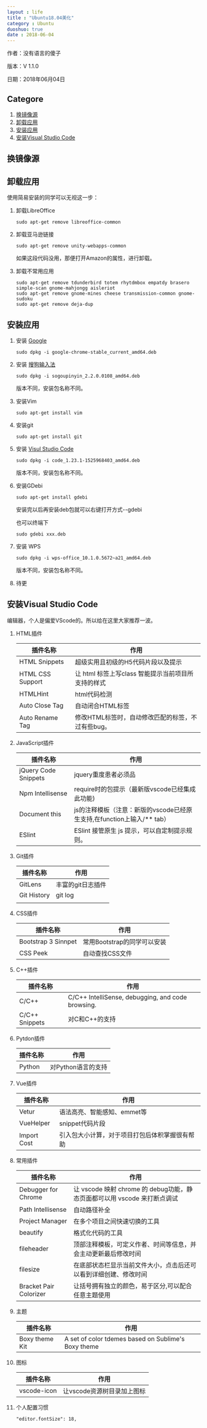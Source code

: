 ```yaml
--- 
layout : life
title : "Ubuntu18.04美化"
category : Ubuntu
duoshuo: true
date : 2018-06-04
---
```


作者：没有语言的傻子

版本：V 1.1.0

日期：2018年06月04日


<!-- more -->


<h2>Categore</h2>
<ol>
    <li>
        <a href="#1">换镜像源</a>
    </li>
    <li>
        <a href="#2">卸载应用</a>
    </li>
    <li>
        <a href="#3">安装应用</a>
    </li>
    <li>
        <a href="#4">安装Visual Studio Code</a>
    </li>
</ol>
<h2 id="1">换镜像源</h2>
<p></p>
<!-- <img href="../../res/img/0602.jpg"> -->
<h2 id="2">卸载应用</h2>使用简易安装的同学可以无视这一步：
<ol>
    <li>
        <p>卸载LibreOffice</p>
        <code>sudo apt-get remove libreoffice-common</code>
    </li>
    <li>
        <p>卸载亚马逊链接</p>
        <code>sudo apt-get remove unity-webapps-common</code>
        <p>如果这段代码没用，那便打开Amazon的属性，进行卸载。</p>
    </li>
    <li>
        <p>卸载不常用应用</p>
        <code>sudo apt-get remove tdunderbird totem rhytdmbox empatdy brasero simple-scan gnome-mahjongg aisleriot</code>
        <br/>
        <code>sudo apt-get remove gnome-mines cheese transmission-common gnome-sudoku</code>
        <br/>
        <code>sudo apt-get remove deja-dup</code>
    </li>
</ol>
<h2 id="3">安装应用</h2>
<ol>
    <li>
        <p>安装
            <a href="https://www.google.cn/chrome/" target="_blank">Google</a>
        </p>
        <code>sudo dpkg -i google-chrome-stable_current_amd64.deb</code> </li>
    <li>
        <p>安装
            <a href="https://pinyin.sogou.com/linux/?r=pinyin" target="_blank">搜狗输入法</a>
        </p>
        <code>sudo dpkg -i sogoupinyin_2.2.0.0108_amd64.deb</code>
        <p>版本不同，安装包名称不同。</p>
    </li>
    <li>
        <p>安装Vim</p>
        <code>sudo apt-get install vim</code> </li>
    <li>
        <p>安装git</p>
        <code>sudo apt-get install git</code> </li>
    <li>
        <p>安装
            <a href="https://code.visualstudio.com/" target="_blank">Visul Studio Code</a>
        </p>
        <code>sudo dpkg -i code_1.23.1-1525968403_amd64.deb</code>
        <p>版本不同，安装包名称不同。</p>
    </li>
    <li>
        <p>安装GDebi</p>
        <code>sudo apt-get install gdebi</code>
        <p>安装完以后再安装deb包就可以右键打开方式--gdebi</p>
        <p>也可以终端下</p>
        <code>sudo gdebi xxx.deb</code> </li>
    <li>
        <p>安装
            <a href="http://community.wps.cn/download/" target="_blank"></a>WPS</p>
        <code>sudo dpkg -i wps-office_10.1.0.5672~a21_amd64.deb</code>
        <p>版本不同，安装包名称不同。</p>
    </li>
    <li>
        <p>待更</p>
    </li>
</ol>
<h2 id="4">安装Visual Studio Code</h2>
<p>编辑器，个人是偏爱VScode的。所以给在这里大家推荐一波。</p>
<ol>
    <li>
        <p>HTML插件</p>
        <table>
            <thead>
                <tr>
                    <th>插件名称</th>
                    <th>作用</th>
                </tr>
            </thead>
            <tbody>
                <tr>
                    <td>HTML Snippets</td>
                    <td>超级实用且初级的H5代码片段以及提示</td>
                </tr>
                <tr>
                    <td>HTML CSS Support</td>
                    <td>让 html 标签上写class 智能提示当前项目所支持的样式</td>
                </tr>
                <tr>
                    <td>HTMLHint</td>
                    <td>html代码检测</td>
                </tr>
                <tr>
                    <td>Auto Close Tag</td>
                    <td>自动闭合HTML标签</td>
                </tr>
                <tr>
                    <td>Auto Rename Tag</td>
                    <td>修改HTML标签时，自动修改匹配的标签，不过有些bug。</td>
                </tr>
            </tbody>
        </table>
    </li>
    <li>
        <p>JavaScript插件</p>
        <table>
            <thead>
                <tr>
                    <th>插件名称</th>
                    <th>作用</th>
                </tr>
            </thead>
            <tbody>
                <tr>
                    <td>jQuery Code Snippets</td>
                    <td>jquery重度患者必须品</td>
                </tr>
                <tr>
                    <td>Npm Intellisense</td>
                    <td>require时的包提示（最新版vscode已经集成此功能)</td>
                </tr>
                <tr>
                    <td>Document this</td>
                    <td>js的注释模板（注意：新版的vscode已经原生支持,在function上输入/** tab）</td>
                </tr>
                <tr>
                    <td>ESlint</td>
                    <td>ESlint 接管原生 js 提示，可以自定制提示规则。</td>
                </tr>
            </tbody>
        </table>
    </li>
    <li>
        <p>Git插件</p>
        <table>
            <thead>
                <tr>
                    <th>插件名称</th>
                    <th>作用</th>
                </tr>
            </thead>
            <tbody>
                <tr>
                    <td>GitLens</td>
                    <td>丰富的git日志插件</td>
                </tr>
                <tr>
                    <td>Git History</td>
                    <td>git log</td>
                </tr>
                <tr>
                    <td></td>
                    <td></td>
                </tr>
            </tbody>
        </table>
    </li>
    <li>
        <p>CSS插件</p>
        <table>
            <thead>
                <tr>
                    <th>插件名称</th>
                    <th>作用</th>
                </tr>
            </thead>
            <tbody>
                <tr>
                    <td>Bootstrap 3 Sinnpet</td>
                    <td>常用Bootstrap的同学可以安装</td>
                </tr>
                <tr>
                    <td>CSS Peek</td>
                    <td>自动查找CSS文件</td>
                </tr>
            </tbody>
        </table>
    </li>
    <li>
        <p>C++插件</p>
        <table>
            <thead>
                <tr>
                    <th>插件名称</th>
                    <th>作用</th>
                </tr>
            </thead>
            <tbody>
                <tr>
                    <td>C/C++</td>
                    <td>C/C++ IntelliSense, debugging, and code browsing.</td>
                </tr>
                <tr>
                    <td>C/C++ Snippets</td>
                    <td>对C和C++的支持</td>
                </tr>
                <!-- <tr>
                    <td></td>
                    <td></td>
                </tr> -->
            </tbody>
        </table>
    </li>
    <li>
        <p>Pytdon插件</p>
        <table>
            <thead>
                <tr>
                    <th>插件名称</th>
                    <th>作用</th>
                </tr>
            </thead>
            <tbody>
                <tr>
                    <td>Python</td>
                    <td>对Python语言的支持</td>
                </tr>
                <!-- <tr>
                    <td></td>
                    <td></td>
                </tr>
                <tr>
                    <td></td>
                    <td></td>
                </tr> -->
            </tbody>
        </table>
    </li>
    <li>
        <p>Vue插件</p>
        <table>
            <thead>
                <tr>
                    <th>插件名称</th>
                    <th>作用</th>
                </tr>
            </thead>
            <tbody>
                <tr>
                    <td>Vetur</td>
                    <td>语法高亮、智能感知、emmet等</td>
                </tr>
                <tr>
                    <td>VueHelper</td>
                    <td>snippet代码片段</td>
                </tr>
                <tr>
                    <td>Import Cost</td>
                    <td>引入包大小计算，对于项目打包后体积掌握很有帮助</td>
                </tr>
            </tbody>
        </table>
    </li>
    <li>
        <p>常用插件</p>
        <table>
            <thead>
                <tr>
                    <th>插件名称</th>
                    <th>作用</th>
                </tr>
            </thead>
            <tbody>
                <tr>
                    <td>Debugger for Chrome</td>
                    <td>让 vscode 映射 chrome 的 debug功能，静态页面都可以用 vscode 来打断点调试</td>
                </tr>
                <tr>
                    <td>Path Intellisense</td>
                    <td>自动路径补全</td>
                </tr>
                <tr>
                    <td>Project Manager</td>
                    <td>在多个项目之间快速切换的工具</td>
                </tr>
                <tr>
                    <td>beautify</td>
                    <td>格式化代码的工具</td>
                </tr>
                <tr>
                    <td>fileheader</td>
                    <td>顶部注释模板，可定义作者、时间等信息，并会主动更新最后修改时间</td>
                </tr>
                <tr>
                    <td>filesize</td>
                    <td>在底部状态栏显示当前文件大小，点击后还可以看到详细创建、修改时间</td>
                </tr>
                <tr>
                    <td>Bracket Pair Colorizer</td>
                    <td>让括号拥有独立的颜色，易于区分,可以配合任意主题使用</td>
                </tr>
            </tbody>
        </table>
    </li>
    <li>
        <p>主题</p>
        <table>
            <thead>
                <tr>
                    <th>插件名称</th>
                    <th>作用</th>
                </tr>
            </thead>
            <tbody>
                <tr>
                    <td>Boxy theme Kit</td>
                    <td>A set of color tdemes based on Sublime's Boxy theme</td>
                </tr>
                <!-- <tr>
                    <td></td>
                    <td></td>
                </tr>
                <tr>
                    <td></td>
                    <td></td>
                </tr> -->
            </tbody>
        </table>
    </li>
    <li>
        <p>图标</p>
        <table>
            <thead>
                <tr>
                    <th>插件名称</th>
                    <th>作用</th>
                </tr>
            </thead>
            <tbody>
                <tr>
                    <td>vscode-icon</td>
                    <td>让vscode资源树目录加上图标</td>
                </tr>
                <!-- <tr>
                    <td></td>
                    <td></td>
                </tr>
                <tr>
                    <td></td>
                    <td></td>
                </tr> -->
            </tbody>
        </table>
    </li>
    <li>
        <p>个人配置习惯</p>
        <code type="text/javascript">"editor.fontSize": 18,</code>
    </li>
</ol>